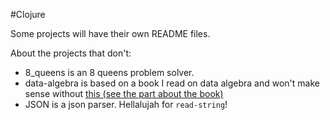 #Clojure

Some projects will have their own README files.

About the projects that don't:
* 8_queens is an 8 queens problem solver.
* data-algebra is based on a book I read on data algebra and won't make sense without [this (see the part about the book)](http://www.algebraixdata.com/)
* JSON is a json parser. Hellalujah for `read-string`!
